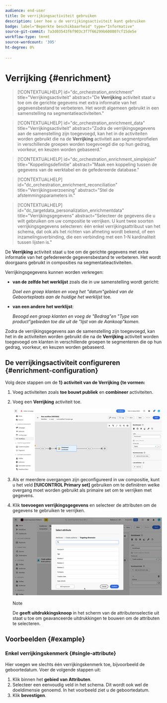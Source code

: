 ```yaml
---
audience: end-user
title: De verrijkingsactiviteit gebruiken
description: Leer hoe u de verrijkingsactiviteit kunt gebruiken
badge: label="Beperkte beschikbaarheid" type="Informative"
source-git-commit: 7a3d03543f6f903c3f7f66299b600807cf15de5e
workflow-type: tm+mt
source-wordcount: '395'
ht-degree: 0%

---
```



# Verrijking {#enrichment}

>[!CONTEXTUALHELP]
>id="dc_orchestration_enrichment"
>title="Verrijkingsactiviteit"
>abstract="De **Verrijking** activiteit staat u toe om de gerichte gegevens met extra informatie van het gegevensbestand te verbeteren. Het wordt algemeen gebruikt in een samenstelling na segmentatieactiviteiten."

>[!CONTEXTUALHELP]
>id="dc_orchestration_enrichment_data"
>title="Verrijkingsactiviteit"
>abstract="Zodra de verrijkingsgegevens aan de samenstelling zijn toegevoegd, kan het in de activiteiten worden gebruikt die na de **Verrijking** activiteit aan segmentprofielen in verschillende groepen worden toegevoegd die op hun gedrag, voorkeur, en keuzen worden gebaseerd."

>[!CONTEXTUALHELP]
>id="dc_orchestration_enrichment_simplejoin"
>title="Koppelingsdefinitie"
>abstract="Maak een koppeling tussen de gegevens van de werktabel en de gefedereerde database."

>[!CONTEXTUALHELP]
>id="dc_orchestration_enrichment_reconciliation"
>title="Verrijkingsverzoening"
>abstract="Stel de afstemmingsparameters in."

>[!CONTEXTUALHELP]
>id="dc_targetdata_personalization_enrichmentdata"
>title="Verrijkingsgegevens"
>abstract="Selecteer de gegevens die u wilt gebruiken om uw compositie te verrijken. U kunt twee soorten verrijkingsgegevens selecteren: één enkel verrijkingsattribuut van het schema, dat ook als het richten van afmeting wordt bekend, of een inzamelingsverbinding, die een verbinding met een 1-N kardinaliteit tussen lijsten is."

De **Verrijking** activiteit staat u toe om de gerichte gegevens met extra informatie van het gefedereerde gegevensbestand te verbeteren. Het wordt doorgaans gebruikt in composities na segmentatieactiviteiten.

Verrijkingsgegevens kunnen worden verkregen:

* **van de zelfde het werklijst** zoals die in uw samenstelling wordt gericht:

  *Doel een groep klanten en voeg het &quot;datum&quot;gebied van de Geboorteplaats aan de huidige het werklijst* toe.

* **van een andere het werklijst**:

  *Beoogd een groep klanten en voeg de &quot;Bedrag&quot;en &quot;Type van product&quot;gebieden toe die uit de &quot;lijst van de Aankoop&quot;komen*.

Zodra de verrijkingsgegevens aan de samenstelling zijn toegevoegd, kan het in de activiteiten worden gebruikt die na de **Verrijking** activiteit worden toegevoegd om klanten in verschillende groepen te segmenteren die op hun gedrag, voorkeur, en keuzen worden gebaseerd.

<!--For instance, you can add to the working table information related to customers' purchases and use this data to personalize emails with their latest purchase or the amount spent on these purchases.-->

## De verrijkingsactiviteit configureren {#enrichment-configuration}

Volg deze stappen om de **1} activiteit van de Verrijking {te vormen:**

1. Voeg activiteiten zoals **toe bouwt publiek** en **combineer** activiteiten.
1. Voeg een **Verrijking** activiteit toe.

   ![](../assets/enrichment.png)

1. Als er meerdere overgangen zijn geconfigureerd in uw compositie, kunt u het veld **[!UICONTROL Primary set]** gebruiken om te definiëren welke overgang moet worden gebruikt als primaire set om te verrijken met gegevens.

1. Klik **toevoegen verrijkingsgegevens** en selecteer de attributen om de gegevens te gebruiken te verrijken.

   ![](../assets/enrichment-add.png)

   >[!NOTE]
   >
   >De **geeft uitdrukkingsknoop** in het scherm van de attributenselectie uit staat u toe om geavanceerde uitdrukkingen te bouwen om de attributen te selecteren.

<!--PAS VU SUR INSTANCE: You can select two types of enrichment data: a single enrichment attribute from the target dimension, or a collection link. Each of these types is detailed in the examples below:

    * [Single enrichment attribute](#single-attribute)
    * [Collection lnk](#collection-link)-->

## Voorbeelden {#example}

### Enkel verrijkingskenmerk {#single-attribute}

Hier voegen we slechts één verrijkingskenmerk toe, bijvoorbeeld de geboortedatum. Voer de volgende stappen uit:

1. Klik binnen het **gebied van Attributen**.
1. Selecteer een eenvoudig veld in het schema. Dit wordt ook wel de doeldimensie genoemd. In het voorbeeld ziet u de geboortedatum.
1. Klik **bevestigen**.

<!--### Collection link {#collection-link}

In this more complex use case, we will select a collection link which is a link with a 1-N cardinality between tables. Let's retrieve the three latest purchases that are less than 100$. For this you need to define:

* an enrichment attribute: the **Total amount** field
* the number of lines to retrieve: 3
* a filter: filter out items that are greater than 100$
* a sorting: descendant sorting on the **Order date** field. 

#### Add the attribute {#add-attribute}

This is where you select the collection link to use as enrichment data.

1. Click inside the **Attribute** field.
1. Click **Display advanced attributes**.
1. Select the **Total amount** field from the **Purchases** table. 

#### Define the collection settings{#collection-settings}

Then, define how the data is collected and the number of records to retrieve.

1. Select **Collect data** in the **Select how the data is collected** drop-down.
1. Type "3" in the **Lines to retrieve (Columns to create)** field. 

If you want, for example, to get the average amount of purchases for a customer, select **Aggregated data** instead, and select **Average** in the **Aggregate function** drop-down.

#### Define the filters{#collection-filters}

Here, we define the maximum value for the enrichment attribute. We filter out items that are greater than 100$. [Learn how to work with the query modeler](../../query/query-modeler-overview.md)

1. Click **Edit filters**.
1. Add the two following filters: **Total amount** exists AND **Total amount** is less than 100. The first one filters NULL values as they would appear as the greatest value.
1. Click **Confirm**.

#### Define the sorting{#collection-sorting}

We now need to apply sorting in order to retrieve the three **latest** purchases.

1. Activate the **Enable sorting** option.
1. Click inside the **Attribute** field.
1. Select the **Order date** field.
1. Click **Confirm**. 
1. Select **Descending** from the **Sort** drop-down.-->
